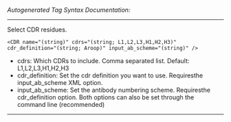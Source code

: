 _Autogenerated Tag Syntax Documentation:_

---
Select CDR residues.

```
<CDR name="(string)" cdrs="(string; L1,L2,L3,H1,H2,H3)" cdr_definition="(string; Aroop)" input_ab_scheme="(string)" />
```

-   cdrs: Which CDRs to include. Comma separated list. Default: L1,L2,L3,H1,H2,H3
-   cdr_definition: Set the cdr definition you want to use. Requiresthe input_ab_scheme XML option.
-   input_ab_scheme: Set the antibody numbering scheme. Requiresthe cdr_definition option. Both options can also be set through the command line (recommended)

---
